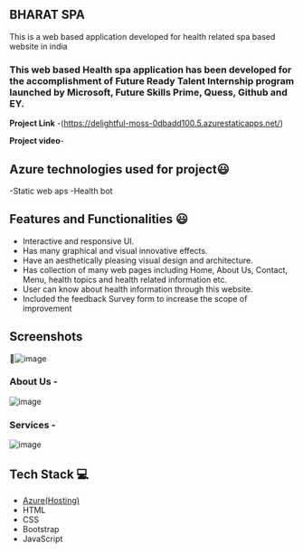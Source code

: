 ## BHARAT SPA

This is a web based application developed for health related spa based website in india

### This web based Health spa application has been developed for the accomplishment of Future Ready Talent Internship program launched by Microsoft, Future Skills Prime, Quess, Github and EY.


**Project Link** -(https://delightful-moss-0dbadd100.5.azurestaticapps.net/)

**Project video**-

## Azure technologies used for project😃
-Static web aps
-Health bot
## Features and Functionalities 😃

- Interactive and responsive UI.
- Has many graphical and visual innovative effects.
- Have an aesthetically pleasing visual design and architecture.
- Has collection of many web pages including Home, About Us, Contact, Menu, health topics and health related information etc.
- User can know about health information through this website.
- Included the feedback Survey form to increase the scope of improvement 

## Screenshots

 📸![image](https://github.com/saisrivardhan/FRT_PROJECT_BHARAT/assets/169836926/78dff18d-fa53-4ed6-8611-e6894ad4aeb2)




   

### About Us -



![image](https://github.com/saisrivardhan/FRT_PROJECT_BHARAT/assets/169836926/46a99cca-87ab-4cd0-90ad-3440ec49e07e)



### Services -


![image](https://github.com/saisrivardhan/FRT_PROJECT_BHARAT/assets/169836926/83a00cd7-6437-4d01-9848-cd3ef5d1b0e3)




## Tech Stack 💻

- [Azure(Hosting)](https://azure.microsoft.com/en-in/features/azure-portal/)
- HTML
- CSS
- Bootstrap
- JavaScript
